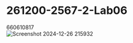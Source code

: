 # 261200-2567-2-Lab06
660610817
<br>
![Screenshot 2024-12-26 215932](https://github.com/user-attachments/assets/ba749dab-6755-44eb-aa83-f5cb50bcb5e1)
